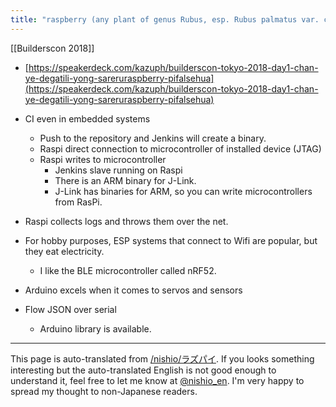 ```yaml
---
title: "raspberry (any plant of genus Rubus, esp. Rubus palmatus var. coptophyllus)"
---
```


[[Builderscon 2018]]
- [https://speakerdeck.com/kazuph/builderscon-tokyo-2018-day1-chan-ye-degatili-yong-sareruraspberry-pifalsehua](https://speakerdeck.com/kazuph/builderscon-tokyo-2018-day1-chan-ye-degatili-yong-sareruraspberry-pifalsehua)
- CI even in embedded systems
    - Push to the repository and Jenkins will create a binary.
    - Raspi direct connection to microcontroller of installed device (JTAG)
    - Raspi writes to microcontroller
        - Jenkins slave running on Raspi
        - There is an ARM binary for J-Link.
        - J-Link has binaries for ARM, so you can write microcontrollers from RasPi.
- Raspi collects logs and throws them over the net.

- For hobby purposes, ESP systems that connect to Wifi are popular, but they eat electricity.
    - I like the BLE microcontroller called nRF52.
- Arduino excels when it comes to servos and sensors
- Flow JSON over serial
    - Arduino library is available.

---
This page is auto-translated from [/nishio/ラズパイ](https://scrapbox.io/nishio/ラズパイ). If you looks something interesting but the auto-translated English is not good enough to understand it, feel free to let me know at [@nishio_en](https://twitter.com/nishio_en). I'm very happy to spread my thought to non-Japanese readers.